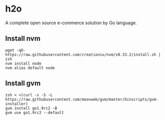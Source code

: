 # h2o

A complete open source e-commerce solution by Go language.

## Install nvm

```
wget -qO- https://raw.githubusercontent.com/creationix/nvm/v0.33.2/install.sh | zsh
nvm install node
nvm alias default node
```

## Install gvm

```
zsh < <(curl -s -S -L https://raw.githubusercontent.com/moovweb/gvm/master/binscripts/gvm-installer)
gvm install go1.9rc2 -B
gvm use go1.9rc2 --default
```
